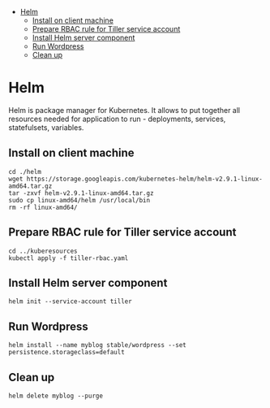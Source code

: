 - [Helm](#helm)
    - [Install on client machine](#install-on-client-machine)
    - [Prepare RBAC rule for Tiller service account](#prepare-rbac-rule-for-tiller-service-account)
    - [Install Helm server component](#install-helm-server-component)
    - [Run Wordpress](#run-wordpress)
    - [Clean up](#clean-up)

# Helm
Helm is package manager for Kubernetes. It allows to put together all resources needed for application to run - deployments, services, statefulsets, variables.

## Install on client machine
```
cd ./helm
wget https://storage.googleapis.com/kubernetes-helm/helm-v2.9.1-linux-amd64.tar.gz
tar -zxvf helm-v2.9.1-linux-amd64.tar.gz
sudo cp linux-amd64/helm /usr/local/bin
rm -rf linux-amd64/
```

## Prepare RBAC rule for Tiller service account
```
cd ../kuberesources
kubectl apply -f tiller-rbac.yaml
```

## Install Helm server component
```
helm init --service-account tiller
```

## Run Wordpress
```
helm install --name myblog stable/wordpress --set persistence.storageclass=default
```

## Clean up
```
helm delete myblog --purge
```

